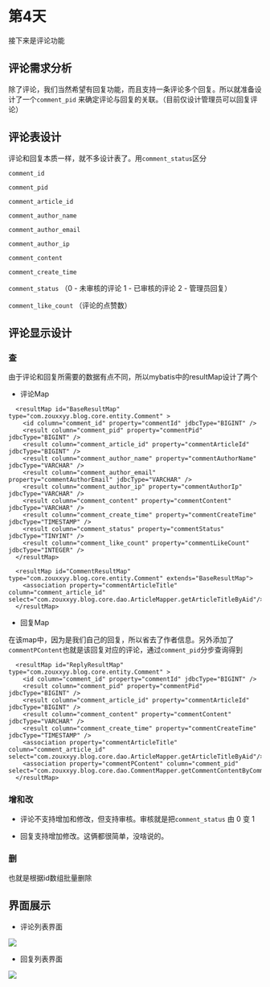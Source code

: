 # 第4天

接下来是评论功能

## 评论需求分析

除了评论，我们当然希望有回复功能，而且支持一条评论多个回复。所以就准备设计了一个`comment_pid` 来确定评论与回复的关联。（目前仅设计管理员可以回复评论）


## 评论表设计

评论和回复本质一样，就不多设计表了。用`comment_status`区分


`comment_id` 

`comment_pid` 

 `comment_article_id`

  `comment_author_name`

 `comment_author_email` 

  `comment_author_ip` 

  `comment_content` 

  `comment_create_time` 

  `comment_status` （0 - 未审核的评论 1 - 已审核的评论 2 - 管理员回复）
  

  `comment_like_count` （评论的点赞数）


## 评论显示设计


### 查

由于评论和回复所需要的数据有点不同，所以mybatis中的resultMap设计了两个

- 评论Map


```
  <resultMap id="BaseResultMap" type="com.zouxxyy.blog.core.entity.Comment" >
    <id column="comment_id" property="commentId" jdbcType="BIGINT" />
    <result column="comment_pid" property="commentPid" jdbcType="BIGINT" />
    <result column="comment_article_id" property="commentArticleId" jdbcType="BIGINT" />
    <result column="comment_author_name" property="commentAuthorName" jdbcType="VARCHAR" />
    <result column="comment_author_email" property="commentAuthorEmail" jdbcType="VARCHAR" />
    <result column="comment_author_ip" property="commentAuthorIp" jdbcType="VARCHAR" />
    <result column="comment_content" property="commentContent" jdbcType="VARCHAR" />
    <result column="comment_create_time" property="commentCreateTime" jdbcType="TIMESTAMP" />
    <result column="comment_status" property="commentStatus" jdbcType="TINYINT" />
    <result column="comment_like_count" property="commentLikeCount" jdbcType="INTEGER" />
  </resultMap>

  <resultMap id="CommentResultMap" type="com.zouxxyy.blog.core.entity.Comment" extends="BaseResultMap">
    <association property="commentArticleTitle" column="comment_article_id" select="com.zouxxyy.blog.core.dao.ArticleMapper.getArticleTitleByAid"/>
  </resultMap>
```

- 回复Map

在该map中，因为是我们自己的回复，所以省去了作者信息。另外添加了`commentPContent`也就是该回复对应的评论，通过`comment_pid`分步查询得到

```
  <resultMap id="ReplyResultMap" type="com.zouxxyy.blog.core.entity.Comment" >
    <id column="comment_id" property="commentId" jdbcType="BIGINT" />
    <result column="comment_pid" property="commentPid" jdbcType="BIGINT" />
    <result column="comment_article_id" property="commentArticleId" jdbcType="BIGINT" />
    <result column="comment_content" property="commentContent" jdbcType="VARCHAR" />
    <result column="comment_create_time" property="commentCreateTime" jdbcType="TIMESTAMP" />
    <association property="commentArticleTitle" column="comment_article_id" select="com.zouxxyy.blog.core.dao.ArticleMapper.getArticleTitleByAid"/>
    <association property="commentPContent" column="comment_pid" select="com.zouxxyy.blog.core.dao.CommentMapper.getCommentContentByCommentId"/>
  </resultMap>
```


### 增和改

- 评论不支持增加和修改，但支持审核。审核就是把`comment_status` 由 0 变 1 

- 回复支持增加修改。这俩都很简单，没啥说的。



### 删

也就是根据id数组批量删除


## 界面展示

- 评论列表界面

![](https://user-gold-cdn.xitu.io/2019/7/26/16c2c139cd06798d?w=2928&h=1770&f=png&s=252437)

- 回复列表界面

![](https://user-gold-cdn.xitu.io/2019/7/26/16c2c143789d0303?w=3026&h=1762&f=png&s=291239)